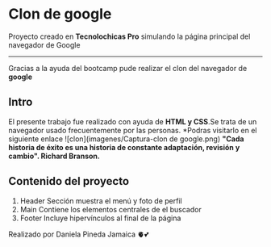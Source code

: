 # Clon de google
Proyecto creado en **Tecnolochicas Pro** simulando la página principal del navegador de Google
************
Gracias a la ayuda del bootcamp pude realizar el clon del navegador de **google**
## Intro
El presente trabajo fue realizado con ayuda de **HTML y CSS**.Se trata de un navegador usado frecuentemente por las personas.
*Podras visitarlo en el siguiente enlace
![clon](imagenes/Captura-clon de google.png)
**"Cada historia de éxito es una historia de constante adaptación, revisión y cambio". Richard Branson.**
## Contenido del proyecto 
1. Header
Sección muestra el menú y foto de perfil
2. Main
Contiene los elementos centrales de el buscador
3. Footer
Incluye hipervínculos al final de la página

Realizado por Daniela Pineda Jamaica 🫀💕
